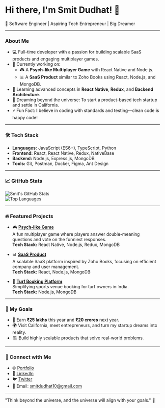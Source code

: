 # Hi there, I'm Smit Dudhat! 👋

🚀 Software Engineer | Aspiring Tech Entrepreneur | Big Dreamer  

---

### About Me  
- 💻 Full-time developer with a passion for building scalable SaaS products and engaging multiplayer games.  
- 🔭 Currently working on:
  - 🎮 A **Psych-like Multiplayer Game** with React Native and Node.js.  
  - 📊 A **SaaS Product** similar to Zoho Books using React, Node.js, and MongoDB.  
- 🌱 Learning advanced concepts in **React Native**, **Redux**, and **Backend Architecture**.  
- 🎯 Dreaming beyond the universe: To start a product-based tech startup and settle in California.  
- ⚡ Fun Fact: I believe in coding with standards and testing—clean code is happy code!  

---

### 🛠️ Tech Stack  
- **Languages:** JavaScript (ES6+), TypeScript, Python  
- **Frontend:** React, React Native, Redux, NativeBase  
- **Backend:** Node.js, Express.js, MongoDB  
- **Tools:** Git, Postman, Docker, Figma, Ant Design  

---

### 📈 GitHub Stats  
![Smit's GitHub Stats](https://github-readme-stats.vercel.app/api?username=smitdudhat&show_icons=true&theme=radical)  
![Top Languages](https://github-readme-stats.vercel.app/api/top-langs/?username=smitdudhat&layout=compact&theme=radical)  

---

### 🔥 Featured Projects  
- 🎮 **[Psych-like Game](https://github.com/smitdudhat/psych-game)**  
  A fun multiplayer game where players answer double-meaning questions and vote on the funniest responses.  
  **Tech Stack:** React Native, Node.js, Redux, MongoDB  

- 📊 **[SaaS Product](https://github.com/smitdudhat/saas-product)**  
  A scalable SaaS platform inspired by Zoho Books, focusing on efficient company and user management.  
  **Tech Stack:** React, Node.js, MongoDB  

- 🏏 **[Turf Booking Platform](https://github.com/smitdudhat/turf-booking)**  
  Simplifying sports venue booking for turf owners in India.  
  **Tech Stack:** Node.js, MongoDB  

---

### 🌟 My Goals  
- 🎯 Earn **₹25 lakhs** this year and **₹20 crores** next year.  
- 🌍 Visit California, meet entrepreneurs, and turn my startup dreams into reality.  
- 🏗️ Build highly scalable products that solve real-world problems.  

---

### 🤝 Connect with Me  
- 🌐 [Portfolio](https://smitdudhat.me)  
- 🔗 [LinkedIn](https://linkedin.com/in/smitdudhat)  
- 🐦 [Twitter](https://twitter.com/smitdudhat)  
- 📧 Email: smitdudhat10@gmail.com  

---

"Think beyond the universe, and the universe will align with your goals." 🚀  
